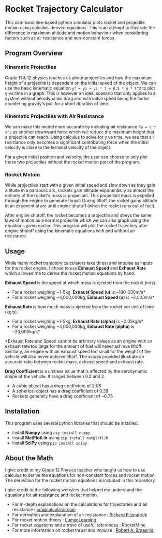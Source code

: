 # Rocket Trajectory Calculator 
This command line-based python simulator plots rocket and projectile motion
using calculus-derived equations. This is an attempt to illustrate the
difference in maximum altitude and motion behaviour when considering factors
such as air resistance and non-constant forces.

## Program Overview
### Kinematic Projectiles
Grade 11 & 12 physics teaches us about projectiles and how the maximum 
height of a projectile is dependent on the initial speed of the object. We 
can use the basic kinematic equation `yf = yi + vi * t + 0.5 * a * t^2` to
plot y vs time in a graph. This is however an ideal scenario that only
applies to a system without aerodynamic drag and with initial speed being the 
factor countering gravity's pull for a short duration of time. 

### Kinematic Projectiles with Air Resistance
We can make this model more accurate by including air resistance 
`Fa = c * v^2` as another downward force which will reduce the maximum
height that a projectile can reach. Using calculus to solve for y vs time, 
we see that air resistance only becomes a significant contributing force
when the initial velocity is close to the terminal velocity of the object.

For a given initial position and velocity, the user can choose to only plot
these two projectiles without the rocket motion part of the program. 

### Rocket Motion
While projectiles start with a given initial speed and slow down as they 
gain altitude in a parabolic arc, rockets gain altitude exponentially as almost
the entirety of the rocket's mass is propellant. This propellant mass is expelled
through the engine to generate thrust. During liftoff, the rocket
gains altitude in an exponential arc until engine shutoff (when the rocket
runs out of fuel).

After engine shutoff, the rocket becomes a projectile and obeys the same
laws of motion as a normal projectile which we can also graph using the 
equations given earlier. This program will plot the rocket trajectory
after engine shutoff using the kinematic equations with and without air
resistance. 

## Usage
While many rocket trajectory calculators take thrust and impulse as inputs 
for the rocket engine, I chose to use **Exhaust Speed** and **Exhaust Rate**
which allowed me to derive the rocket motion equations by hand. 

**Exhaust Speed** is the speed at which mass is ejected from the rocket (m/s). 
- For a rocket weighing ~1-5kg, **Exhaust Speed (u)** is ~100-300m/s*
- For a rocket weighing ~4,000,000kg, **Exhaust Speed (u)** is ~2,000m/s*

**Exhaust Rate** is how much mass is ejected from the rocket per unit of
time (kg/s).
- For a rocket weighing ~1-5kg, **Exhaust Rate (alpha)** is ~0.05kg/s*
- For a rocket weighing ~4,000,000kg, **Exhaust Rate (alpha)** is ~20,000kg/s*

*Exhaust Rate and Speed cannot be arbitrary values as an engine with an 
exhaust rate too large for the amount of fuel will never achieve liftoff.
Similarly, an engine with an exhaust speed too small for the weight of the
vehicle will also never achieve liftoff. The values provided illustrate an
accurate ratio between rocket mass, exhaust speed and exhaust rate. 

**Drag Coefficient** is a unitless value that is affected by the 
aerodynamic shape of the vehicle. It ranges between 0.2 and 2.
- A cubic object has a drag coefficient of 2.08
- A spherical object has a drag coefficient of 0.38
- Rockets generally have a drag coefficient of ~0.75

## Installation
This program uses several python libraries that should be installed. 
- Install **Numpy** using `pip install numpy`
- Install **MatPlotLib** using `pip install matplotlib`
- Install **SciPy** using `pip install scipy`

## About the Math
I give credit to my Grade 12 Physics teacher who taught us how to use 
calculus to derive the equations for non-constant forces and rocket 
motion. The derivation for the rocket motion equations is included in this
repository.

I give credit to the following websites that helped me understand the 
equations for air resistance and rocket motion.
- For in-depth explanations on the calculations for trajectories and air
resistance : [omnicalculator.com](https://www.omnicalculator.com/)
- For derivation and explanation of air resistance : [Richard Fitzpatrick](https://farside.ph.utexas.edu/teaching/336k/Newton/node29.html)
- For rocket motion theory : [LumenLearning](https://courses.lumenlearning.com/suny-osuniversityphysics/chapter/9-7-rocket-propulsion/)
- For rocket equations and a trove of useful references : [RocketMine](https://courses.lumenlearning.com/suny-osuniversityphysics/chapter/9-7-rocket-propulsion/)
- For more information on rocket thrust and impulse : [Robert A. Braeunig](http://www.braeunig.us/space/propuls.htm)
